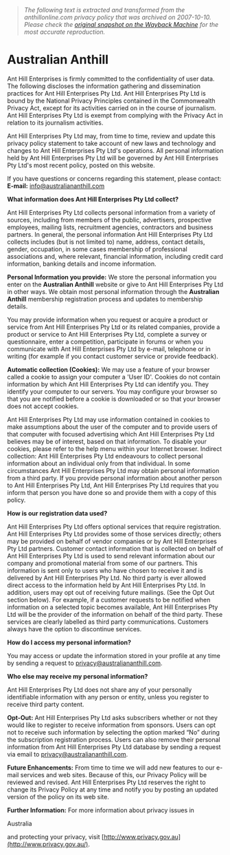 > *The following text is extracted and transformed from the anthillonline.com privacy policy that was archived on 2007-10-10. Please check the [original snapshot on the Wayback Machine](https://web.archive.org/web/20071010140619id_/http%3A//www.anthillonline.com/page.php%3Fid%3D5) for the most accurate reproduction.*

# Australian Anthill

Ant Hill Enterprises is firmly committed to the confidentiality of user data. The following discloses the information gathering and dissemination practices for Ant Hill Enterprises Pty Ltd. Ant Hill Enterprises Pty Ltd is bound by the National Privacy Principles contained in the Commonwealth Privacy Act, except for its activities carried on in the course of journalism. Ant Hill Enterprises Pty Ltd is exempt from complying with the Privacy Act in relation to its journalism activities. 

Ant Hill Enterprises Pty Ltd may, from time to time, review and update this privacy policy statement to take account of new laws and technology and changes to Ant Hill Enterprises Pty Ltd's operations. All personal information held by Ant Hill Enterprises Pty Ltd will be governed by Ant Hill Enterprises Pty Ltd's most recent policy, posted on this website. 

If you have questions or concerns regarding this statement, please contact: **E-mail:** [info@australiananthill.com](mailto:info@australiananthill.com)

**What information does Ant Hill Enterprises Pty Ltd collect?**

Ant Hill Enterprises Pty Ltd collects personal information from a variety of sources, including from members of the public, advertisers, prospective employees, mailing lists, recruitment agencies, contractors and business partners. In general, the personal information Ant Hill Enterprises Pty Ltd collects includes (but is not limited to) name, address, contact details, gender, occupation, in some cases membership of professional associations and, where relevant, financial information, including credit card information, banking details and income information. 

**Personal Information you provide:** We store the personal information you enter on the **Australian Anthill** website or give to Ant Hill Enterprises Pty Ltd in other ways. We obtain most personal information through the **Australian Anthill** membership registration process and updates to membership details. 

You may provide information when you request or acquire a product or service from Ant Hill Enterprises Pty Ltd or its related companies, provide a product or service to Ant Hill Enterprises Pty Ltd, complete a survey or questionnaire, enter a competition, participate in forums or when you communicate with Ant Hill Enterprises Pty Ltd by e-mail, telephone or in writing (for example if you contact customer service or provide feedback). 

**Automatic collection (Cookies):** We may use a feature of your browser called a cookie to assign your computer a 'User ID'. Cookies do not contain information by which Ant Hill Enterprises Pty Ltd can identify you. They identify your computer to our servers. You may configure your browser so that you are notified before a cookie is downloaded or so that your browser does not accept cookies. 

Ant Hill Enterprises Pty Ltd may use information contained in cookies to make assumptions about the user of the computer and to provide users of that computer with focused advertising which Ant Hill Enterprises Pty Ltd believes may be of interest, based on that information. To disable your cookies, please refer to the help menu within your Internet browser. Indirect collection: Ant Hill Enterprises Pty Ltd endeavours to collect personal information about an individual only from that individual. In some circumstances Ant Hill Enterprises Pty Ltd may obtain personal information from a third party. If you provide personal information about another person to Ant Hill Enterprises Pty Ltd, Ant Hill Enterprises Pty Ltd requires that you inform that person you have done so and provide them with a copy of this policy. 

**How is our registration data used?**

Ant Hill Enterprises Pty Ltd offers optional services that require registration. Ant Hill Enterprises Pty Ltd provides some of those services directly; others may be provided on behalf of vendor companies or by Ant Hill Enterprises Pty Ltd partners. Customer contact information that is collected on behalf of Ant Hill Enterprises Pty Ltd is used to send relevant information about our company and promotional material from some of our partners. This information is sent only to users who have chosen to receive it and is delivered by Ant Hill Enterprises Pty Ltd. No third party is ever allowed direct access to the information held by Ant Hill Enterprises Pty Ltd. In addition, users may opt out of receiving future mailings. (See the Opt Out section below). For example, if a customer requests to be notified when information on a selected topic becomes available, Ant Hill Enterprises Pty Ltd will be the provider of the information on behalf of the third party. These services are clearly labelled as third party communications. Customers always have the option to discontinue services. 

**How do I access my personal information?**

You may access or update the information stored in your profile at any time by sending a request to [privacy@australiananthill.com](mailto:privacy@australiananthill.com). 

**Who else may receive my personal information?**

Ant Hill Enterprises Pty Ltd does not share any of your personally identifiable information with any person or entity, unless you register to receive third party content.

**Opt-Out:** Ant Hill Enterprises Pty Ltd asks subscribers whether or not they would like to register to receive information from sponsors. Users can opt not to receive such information by selecting the option marked “No” during the subscription registration process. Users can also remove their personal information from Ant Hill Enterprises Pty Ltd database by sending a request via email to [privacy@australiananthill.com](mailto:privacy@australiananthill.com). 

**Future Enhancements:** From time to time we will add new features to our e-mail services and web sites. Because of this, our Privacy Policy will be reviewed and revised. Ant Hill Enterprises Pty Ltd reserves the right to change its Privacy Policy at any time and notify you by posting an updated version of the policy on its web site. 

**Further Information:** For more information about privacy issues in 

Australia 

and protecting your privacy, visit [http://www.privacy.gov.au](http://www.privacy.gov.au/). 
